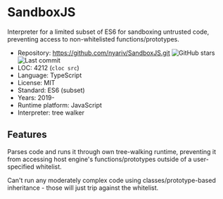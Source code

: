 # SandboxJS

Interpreter for a limited subset of ES6 for sandboxing untrusted code, preventing access to non-whitelisted functions/prototypes.

* Repository:       https://github.com/nyariv/SandboxJS.git <img src="https://img.shields.io/github/stars/nyariv/SandboxJS?label=&style=flat-square" alt="GitHub stars" title="GitHub stars"><img src="https://img.shields.io/github/last-commit/nyariv/SandboxJS?label=&style=flat-square" alt="Last commit" title="Last commit">
* LOC:              4212 (`cloc src`)
* Language:         TypeScript
* License:          MIT
* Standard:         ES6 (subset)
* Years:            2019-
* Runtime platform: JavaScript
* Interpreter:      tree walker

## Features

Parses code and runs it through own tree-walking runtime, preventing it from accessing
host engine's functions/prototypes outside of a user-specified whitelist.

Can't run any moderately complex code using classes/prototype-based inheritance -
those will just trip against the whitelist.
